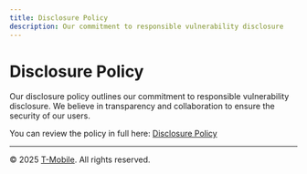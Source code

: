 ```yaml
---
title: Disclosure Policy
description: Our commitment to responsible vulnerability disclosure
---
```

# Disclosure Policy

Our disclosure policy outlines our commitment to responsible vulnerability disclosure. We believe in transparency and collaboration to ensure the security of our users.

You can review the policy in full here: [Disclosure Policy](https://bugcrowd.com/engagements/t-mobile)

---
© 2025 [T-Mobile](https://t-mobile.com). All rights reserved.
